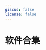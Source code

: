 ```yaml
---
giscus: false
license: false
---
```


# 软件合集

<p></p>
<div class="grid grid-cols-1 md:grid-cols-2 gap-4">
    <ClientOnly v-for="post of posts" >
        <CardImage :href="post.url" :src="post.frontmatter.image" :title="post.frontmatter.title" :details="post.frontmatter.description"/>
    </ClientOnly>
</div>

<script setup>
import { data as posts } from '../../../.vitepress/theme/data/2025/list.data.js'
</script>